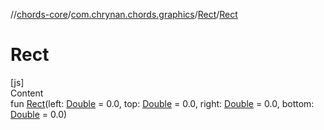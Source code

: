 //[chords-core](../../../index.md)/[com.chrynan.chords.graphics](../index.md)/[Rect](index.md)/[Rect](-rect.md)



# Rect  
[js]  
Content  
fun [Rect](-rect.md)(left: [Double](https://kotlinlang.org/api/latest/jvm/stdlib/kotlin/-double/index.html) = 0.0, top: [Double](https://kotlinlang.org/api/latest/jvm/stdlib/kotlin/-double/index.html) = 0.0, right: [Double](https://kotlinlang.org/api/latest/jvm/stdlib/kotlin/-double/index.html) = 0.0, bottom: [Double](https://kotlinlang.org/api/latest/jvm/stdlib/kotlin/-double/index.html) = 0.0)  



